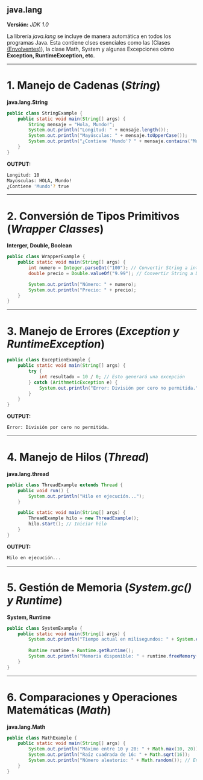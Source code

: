 ## java.lang
**Versión:** _JDK 1.0_

La librería _java.lang_ se incluye de manera automática en todos los programas Java.
Esta contiene clses esenciales como las (Clases [(Envolventes)](..\cClasesEnvolventes\aCLASES_ENVOLVENTES.md)), la clase Math, System y algunas Excepciones cómo **Exception, RuntimeException, etc**.

---

# 1. Manejo de Cadenas (_String_)
**java.lang.String**

```java
public class StringExample {
    public static void main(String[] args) {
        String mensaje = "Hola, Mundo!";
        System.out.println("Longitud: " + mensaje.length());
        System.out.println("Mayúsculas: " + mensaje.toUpperCase());
        System.out.println("¿Contiene 'Mundo'? " + mensaje.contains("Mundo"));
    }
}
```
**OUTPUT:**
```bash
Longitud: 10  
Mayúsculas: HOLA, Mundo!  
¿Contiene 'Mundo'? true  
```

---

# 2. Conversión de Tipos Primitivos (_Wrapper Classes_)
**Interger, Double, Boolean**

```java
public class WrapperExample {
    public static void main(String[] args) {
        int numero = Integer.parseInt("100"); // Convertir String a int
        double precio = Double.valueOf("9.99"); // Convertir String a Double

        System.out.println("Número: " + numero);
        System.out.println("Precio: " + precio);
    }
}
```

---

# 3. Manejo de Errores (_Exception y RuntimeException_)

```java
public class ExceptionExample {
    public static void main(String[] args) {
        try {
            int resultado = 10 / 0; // Esto generará una excepción
        } catch (ArithmeticException e) {
            System.out.println("Error: División por cero no permitida.");
        }
    }
}
```
**OUTPUT:**
```bash
Error: División por cero no permitida.
```

---

# 4. Manejo de Hilos (_Thread_)
**java.lang.thread**

```java
public class ThreadExample extends Thread {
    public void run() {
        System.out.println("Hilo en ejecución...");
    }

    public static void main(String[] args) {
        ThreadExample hilo = new ThreadExample();
        hilo.start(); // Iniciar hilo
    }
}
```
**OUTPUT:**
```bash
Hilo en ejecución...
```

---

# 5. Gestión de Memoria (_System.gc() y Runtime_)
**System, Runtime**

```java
public class SystemExample {
    public static void main(String[] args) {
        System.out.println("Tiempo actual en milisegundos: " + System.currentTimeMillis());
        
        Runtime runtime = Runtime.getRuntime();
        System.out.println("Memoria disponible: " + runtime.freeMemory());
    }
}
```

---

# 6. Comparaciones y Operaciones Matemáticas (_Math_)
**java.lang.Math**

```java
public class MathExample {
    public static void main(String[] args) {
        System.out.println("Máximo entre 10 y 20: " + Math.max(10, 20));
        System.out.println("Raíz cuadrada de 16: " + Math.sqrt(16));
        System.out.println("Número aleatorio: " + Math.random()); // Entre 0.0 y 1.0
    }
}
```
